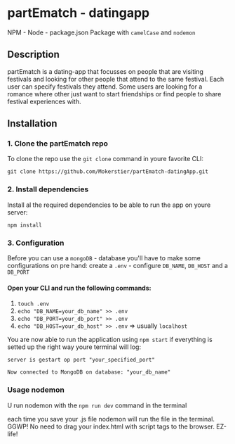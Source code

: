 # partEmatch - datingapp
NPM - Node - package.json 
Package with `camelCase` and `nodemon`

## Description
partEmatch is a dating-app that focusses on people that are visiting festivals and looking for other people that attend to the same festival. Each user can specify festivals they attend. Some users are looking for a romance where other just want to start friendships or find people to share festival experiences with.


## Installation
### 1. Clone the partEmatch repo
To clone the repo use the `git clone` command in youre favorite CLI:

`git clone https://github.com/Mokerstier/partEmatch-datingApp.git`

### 2. Install dependencies
Install al the required dependencies to be able to run the app on youre server:

`npm install`

### 3. Configuration
Before you can use a `mongoDB` - database you'll have to make some configurations on pre hand:
create a `.env` - configure `DB_NAME`, `DB_HOST` and a `DB_PORT`
#### Open your CLI and run the following commands:
1. `touch .env`
2. `echo "DB_NAME=your_db_name" >> .env`
3. `echo "DB_PORT=your_db_port" >> .env`
4. `echo "DB_HOST=your_db_host" >> .env` => usually `localhost`

You are now able to run the application using `npm start`
if everything is setted up the right way youre terminal will log:

`server is gestart op port "your_specified_port"`

`Now connected to MongoDB on database: "your_db_name"`

### Usage nodemon

U run nodemon with the `npm run dev` command in the terminal

each time you save your .js file nodemon will run the file in the terminal. 
GGWP! No need to drag your index.html with script tags to the browser. EZ-life!
